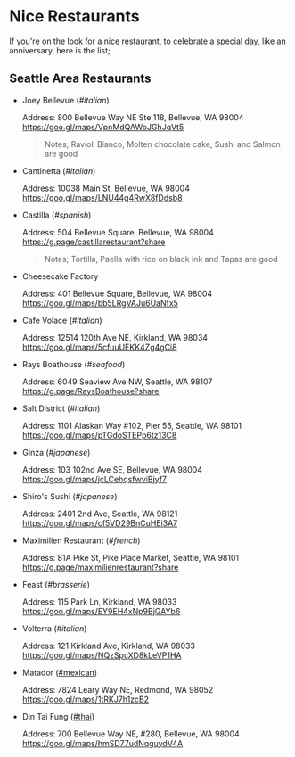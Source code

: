 # Nice Restaurants

If you're on the look for a nice restaurant, to celebrate a special day, like an anniversary, here is the list;

## Seattle Area Restaurants

- Joey Bellevue (_#italian_)

  Address:
  800 Bellevue Way NE Ste 118, Bellevue, WA 98004
  https://goo.gl/maps/VpnMdQAWoJGhJqVt5

  > Notes; Ravioli Bianco, Molten chocolate cake, Sushi and Salmon are good

- Cantinetta (_#italian_)

  Address:
  10038 Main St, Bellevue, WA 98004
  https://goo.gl/maps/LNU44g4RwX8fDdsb8

- Castilla (_#spanish_)

  Address:
  504 Bellevue Square, Bellevue, WA 98004
  https://g.page/castillarestaurant?share

  > Notes; Tortilla, Paella with rice on black ink and Tapas are good

- Cheesecake Factory

  Address:
  401 Bellevue Square, Bellevue, WA 98004
  https://goo.gl/maps/bb5LRgVAJu6UaNfx5

- Cafe Volace (_#italian_)

  Address:
  12514 120th Ave NE, Kirkland, WA 98034
  https://goo.gl/maps/5cfuuUEKK4Zg4gCi8

- Rays Boathouse (_#seafood_)

  Address:
  6049 Seaview Ave NW, Seattle, WA 98107
  https://g.page/RaysBoathouse?share

- Salt District (_#italian_)

  Address:
  1101 Alaskan Way #102, Pier 55, Seattle, WA 98101
  https://goo.gl/maps/pTGdoSTEPp6tz13C8

- Ginza (_#japanese_)

  Address:
  103 102nd Ave SE, Bellevue, WA 98004
  https://goo.gl/maps/jcLCehqsfwviBjyf7

- Shiro's Sushi (_#japanese_)

  Address:
  2401 2nd Ave, Seattle, WA 98121
  https://goo.gl/maps/cf5VD29BnCuHEi3A7

- Maximilien Restaurant (_#french_)

  Address:
  81A Pike St, Pike Place Market, Seattle, WA 98101
  https://g.page/maximilienrestaurant?share

- Feast (_#brasserie_)

  Address:
  115 Park Ln, Kirkland, WA 98033
  https://goo.gl/maps/EY9EH4xNp9BjGAYb6

- Volterra (_#italian_)

  Address:
  121 Kirkland Ave, Kirkland, WA 98033
  https://goo.gl/maps/NQzSpcXD8kLeVP1HA

- Matador ([#mexican](#mexican))

  Address:
  7824 Leary Way NE, Redmond, WA 98052
  https://goo.gl/maps/1tRKJ7h1zcB2

- Din Tai Fung ([#thai](#thai))

  Address:
  700 Bellevue Way NE, #280, Bellevue, WA 98004
  https://goo.gl/maps/hmSD77udNqguydV4A

